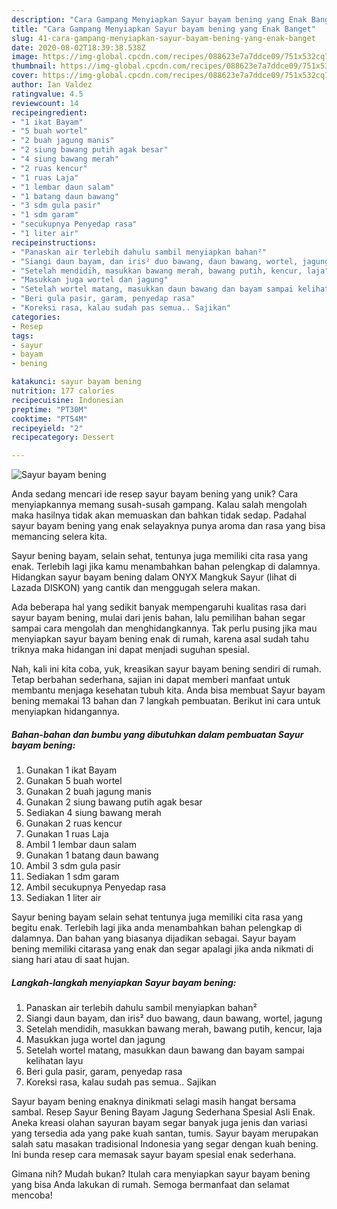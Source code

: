 ```yaml
---
description: "Cara Gampang Menyiapkan Sayur bayam bening yang Enak Banget"
title: "Cara Gampang Menyiapkan Sayur bayam bening yang Enak Banget"
slug: 41-cara-gampang-menyiapkan-sayur-bayam-bening-yang-enak-banget
date: 2020-08-02T18:39:38.538Z
image: https://img-global.cpcdn.com/recipes/088623e7a7ddce09/751x532cq70/sayur-bayam-bening-foto-resep-utama.jpg
thumbnail: https://img-global.cpcdn.com/recipes/088623e7a7ddce09/751x532cq70/sayur-bayam-bening-foto-resep-utama.jpg
cover: https://img-global.cpcdn.com/recipes/088623e7a7ddce09/751x532cq70/sayur-bayam-bening-foto-resep-utama.jpg
author: Ian Valdez
ratingvalue: 4.5
reviewcount: 14
recipeingredient:
- "1 ikat Bayam"
- "5 buah wortel"
- "2 buah jagung manis"
- "2 siung bawang putih agak besar"
- "4 siung bawang merah"
- "2 ruas kencur"
- "1 ruas Laja"
- "1 lembar daun salam"
- "1 batang daun bawang"
- "3 sdm gula pasir"
- "1 sdm garam"
- "secukupnya Penyedap rasa"
- "1 liter air"
recipeinstructions:
- "Panaskan air terlebih dahulu sambil menyiapkan bahan²"
- "Siangi daun bayam, dan iris² duo bawang, daun bawang, wortel, jagung"
- "Setelah mendidih, masukkan bawang merah, bawang putih, kencur, laja"
- "Masukkan juga wortel dan jagung"
- "Setelah wortel matang, masukkan daun bawang dan bayam sampai kelihatan layu"
- "Beri gula pasir, garam, penyedap rasa"
- "Koreksi rasa, kalau sudah pas semua.. Sajikan"
categories:
- Resep
tags:
- sayur
- bayam
- bening

katakunci: sayur bayam bening 
nutrition: 177 calories
recipecuisine: Indonesian
preptime: "PT30M"
cooktime: "PT54M"
recipeyield: "2"
recipecategory: Dessert

---
```



![Sayur bayam bening](https://img-global.cpcdn.com/recipes/088623e7a7ddce09/751x532cq70/sayur-bayam-bening-foto-resep-utama.jpg)

Anda sedang mencari ide resep sayur bayam bening yang unik? Cara menyiapkannya memang susah-susah gampang. Kalau salah mengolah maka hasilnya tidak akan memuaskan dan bahkan tidak sedap. Padahal sayur bayam bening yang enak selayaknya punya aroma dan rasa yang bisa memancing selera kita.

Sayur bening bayam, selain sehat, tentunya juga memiliki cita rasa yang enak. Terlebih lagi jika kamu menambahkan bahan pelengkap di dalamnya. Hidangkan sayur bayam bening dalam ONYX Mangkuk Sayur (lihat di Lazada DISKON) yang cantik dan menggugah selera makan.

Ada beberapa hal yang sedikit banyak mempengaruhi kualitas rasa dari sayur bayam bening, mulai dari jenis bahan, lalu pemilihan bahan segar sampai cara mengolah dan menghidangkannya. Tak perlu pusing jika mau menyiapkan sayur bayam bening enak di rumah, karena asal sudah tahu triknya maka hidangan ini dapat menjadi suguhan spesial.


Nah, kali ini kita coba, yuk, kreasikan sayur bayam bening sendiri di rumah. Tetap berbahan sederhana, sajian ini dapat memberi manfaat untuk membantu menjaga kesehatan tubuh kita. Anda bisa membuat Sayur bayam bening memakai 13 bahan dan 7 langkah pembuatan. Berikut ini cara untuk menyiapkan hidangannya.

<!--inarticleads1-->

##### Bahan-bahan dan bumbu yang dibutuhkan dalam pembuatan Sayur bayam bening:

1. Gunakan 1 ikat Bayam
1. Gunakan 5 buah wortel
1. Gunakan 2 buah jagung manis
1. Gunakan 2 siung bawang putih agak besar
1. Sediakan 4 siung bawang merah
1. Gunakan 2 ruas kencur
1. Gunakan 1 ruas Laja
1. Ambil 1 lembar daun salam
1. Gunakan 1 batang daun bawang
1. Ambil 3 sdm gula pasir
1. Sediakan 1 sdm garam
1. Ambil secukupnya Penyedap rasa
1. Sediakan 1 liter air


Sayur bening bayam selain sehat tentunya juga memiliki cita rasa yang begitu enak. Terlebih lagi jika anda menambahkan bahan pelengkap di dalamnya. Dan bahan yang biasanya dijadikan sebagai. Sayur bayam bening memiliki citarasa yang enak dan segar apalagi jika anda nikmati di siang hari atau di saat hujan. 

<!--inarticleads2-->

##### Langkah-langkah menyiapkan Sayur bayam bening:

1. Panaskan air terlebih dahulu sambil menyiapkan bahan²
1. Siangi daun bayam, dan iris² duo bawang, daun bawang, wortel, jagung
1. Setelah mendidih, masukkan bawang merah, bawang putih, kencur, laja
1. Masukkan juga wortel dan jagung
1. Setelah wortel matang, masukkan daun bawang dan bayam sampai kelihatan layu
1. Beri gula pasir, garam, penyedap rasa
1. Koreksi rasa, kalau sudah pas semua.. Sajikan


Sayur bayam bening enaknya dinikmati selagi masih hangat bersama sambal. Resep Sayur Bening Bayam Jagung Sederhana Spesial Asli Enak. Aneka kreasi olahan sayuran bayam segar banyak juga jenis dan variasi yang tersedia ada yang pake kuah santan, tumis. Sayur bayam merupakan salah satu masakan tradisional Indonesia yang segar dengan kuah bening. Ini bunda resep cara memasak sayur bayam spesial enak sederhana. 

Gimana nih? Mudah bukan? Itulah cara menyiapkan sayur bayam bening yang bisa Anda lakukan di rumah. Semoga bermanfaat dan selamat mencoba!
